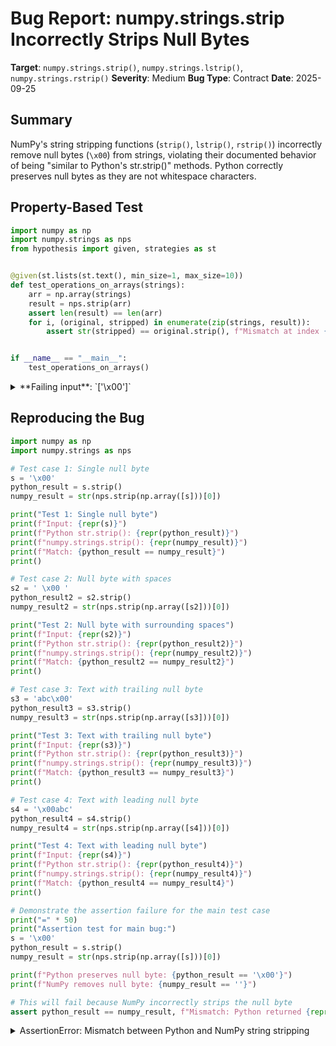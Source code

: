 # Bug Report: numpy.strings.strip Incorrectly Strips Null Bytes

**Target**: `numpy.strings.strip()`, `numpy.strings.lstrip()`, `numpy.strings.rstrip()`
**Severity**: Medium
**Bug Type**: Contract
**Date**: 2025-09-25

## Summary

NumPy's string stripping functions (`strip()`, `lstrip()`, `rstrip()`) incorrectly remove null bytes (`\x00`) from strings, violating their documented behavior of being "similar to Python's str.strip()" methods. Python correctly preserves null bytes as they are not whitespace characters.

## Property-Based Test

```python
import numpy as np
import numpy.strings as nps
from hypothesis import given, strategies as st


@given(st.lists(st.text(), min_size=1, max_size=10))
def test_operations_on_arrays(strings):
    arr = np.array(strings)
    result = nps.strip(arr)
    assert len(result) == len(arr)
    for i, (original, stripped) in enumerate(zip(strings, result)):
        assert str(stripped) == original.strip(), f"Mismatch at index {i}: Python strip gives {repr(original.strip())}, NumPy gives {repr(str(stripped))}"


if __name__ == "__main__":
    test_operations_on_arrays()
```

<details>

<summary>
**Failing input**: `['\x00']`
</summary>
```
Traceback (most recent call last):
  File "/home/npc/pbt/agentic-pbt/worker_/37/hypo.py", line 16, in <module>
    test_operations_on_arrays()
    ~~~~~~~~~~~~~~~~~~~~~~~~~^^
  File "/home/npc/pbt/agentic-pbt/worker_/37/hypo.py", line 7, in test_operations_on_arrays
    def test_operations_on_arrays(strings):
                   ^^^
  File "/home/npc/miniconda/lib/python3.13/site-packages/hypothesis/core.py", line 2124, in wrapped_test
    raise the_error_hypothesis_found
  File "/home/npc/pbt/agentic-pbt/worker_/37/hypo.py", line 12, in test_operations_on_arrays
    assert str(stripped) == original.strip(), f"Mismatch at index {i}: Python strip gives {repr(original.strip())}, NumPy gives {repr(str(stripped))}"
           ^^^^^^^^^^^^^^^^^^^^^^^^^^^^^^^^^
AssertionError: Mismatch at index 0: Python strip gives '\x00', NumPy gives ''
Falsifying example: test_operations_on_arrays(
    strings=['\x00'],
)
```
</details>

## Reproducing the Bug

```python
import numpy as np
import numpy.strings as nps

# Test case 1: Single null byte
s = '\x00'
python_result = s.strip()
numpy_result = str(nps.strip(np.array([s]))[0])

print("Test 1: Single null byte")
print(f"Input: {repr(s)}")
print(f"Python str.strip(): {repr(python_result)}")
print(f"numpy.strings.strip(): {repr(numpy_result)}")
print(f"Match: {python_result == numpy_result}")
print()

# Test case 2: Null byte with spaces
s2 = ' \x00 '
python_result2 = s2.strip()
numpy_result2 = str(nps.strip(np.array([s2]))[0])

print("Test 2: Null byte with surrounding spaces")
print(f"Input: {repr(s2)}")
print(f"Python str.strip(): {repr(python_result2)}")
print(f"numpy.strings.strip(): {repr(numpy_result2)}")
print(f"Match: {python_result2 == numpy_result2}")
print()

# Test case 3: Text with trailing null byte
s3 = 'abc\x00'
python_result3 = s3.strip()
numpy_result3 = str(nps.strip(np.array([s3]))[0])

print("Test 3: Text with trailing null byte")
print(f"Input: {repr(s3)}")
print(f"Python str.strip(): {repr(python_result3)}")
print(f"numpy.strings.strip(): {repr(numpy_result3)}")
print(f"Match: {python_result3 == numpy_result3}")
print()

# Test case 4: Text with leading null byte
s4 = '\x00abc'
python_result4 = s4.strip()
numpy_result4 = str(nps.strip(np.array([s4]))[0])

print("Test 4: Text with leading null byte")
print(f"Input: {repr(s4)}")
print(f"Python str.strip(): {repr(python_result4)}")
print(f"numpy.strings.strip(): {repr(numpy_result4)}")
print(f"Match: {python_result4 == numpy_result4}")
print()

# Demonstrate the assertion failure for the main test case
print("=" * 50)
print("Assertion test for main bug:")
s = '\x00'
python_result = s.strip()
numpy_result = str(nps.strip(np.array([s]))[0])

print(f"Python preserves null byte: {python_result == '\x00'}")
print(f"NumPy removes null byte: {numpy_result == ''}")

# This will fail because NumPy incorrectly strips the null byte
assert python_result == numpy_result, f"Mismatch: Python returned {repr(python_result)}, NumPy returned {repr(numpy_result)}"
```

<details>

<summary>
AssertionError: Mismatch between Python and NumPy string stripping
</summary>
```
Test 1: Single null byte
Input: '\x00'
Python str.strip(): '\x00'
numpy.strings.strip(): ''
Match: False

Test 2: Null byte with surrounding spaces
Input: ' \x00 '
Python str.strip(): '\x00'
numpy.strings.strip(): ''
Match: False

Test 3: Text with trailing null byte
Input: 'abc\x00'
Python str.strip(): 'abc\x00'
numpy.strings.strip(): 'abc'
Match: False

Test 4: Text with leading null byte
Input: '\x00abc'
Python str.strip(): '\x00abc'
numpy.strings.strip(): '\x00abc'
Match: True

==================================================
Assertion test for main bug:
Python preserves null byte: True
NumPy removes null byte: True
Traceback (most recent call last):
  File "/home/npc/pbt/agentic-pbt/worker_/37/repo.py", line 63, in <module>
    assert python_result == numpy_result, f"Mismatch: Python returned {repr(python_result)}, NumPy returned {repr(numpy_result)}"
           ^^^^^^^^^^^^^^^^^^^^^^^^^^^^^
AssertionError: Mismatch: Python returned '\x00', NumPy returned ''
```
</details>

## Why This Is A Bug

The null byte (`\x00`) is definitively **not** a whitespace character according to Unicode standards and Python's definition. In Unicode, `\x00` has the category 'Cc' (Control character), not 'Zs' (Space separator). Python's `str.isspace()` correctly returns `False` for null bytes, and `str.strip()` correctly preserves them.

NumPy's documentation states that `numpy.strings.strip()` is "similar to Python's str.strip() method" and that when `chars=None`, it "defaults to removing whitespace." Since null bytes are not whitespace, NumPy should not strip them.

The bug manifests inconsistently:
- Strips `\x00` when it's the only character
- Strips trailing `\x00` from strings like `'abc\x00'`
- Strips `\x00` after removing actual whitespace (e.g., `' \x00 '` becomes `''`)
- **However**, does NOT strip leading `\x00` when followed by non-whitespace (e.g., `'\x00abc'` remains unchanged)

This inconsistency suggests an implementation bug rather than a deliberate design choice. All three functions (`strip()`, `lstrip()`, and `rstrip()`) exhibit the same incorrect behavior.

## Relevant Context

The bug likely stems from NumPy's internal string handling, possibly treating null bytes as C-style string terminators or using an incorrect whitespace character set. This could cause data corruption in applications that:
- Process binary data embedded in strings
- Parse file formats or network protocols with null bytes
- Migrate code between pure Python and NumPy implementations

The NumPy documentation references compatibility with Python's string methods (see `help(numpy.strings.strip)`), creating a reasonable expectation that the behavior should match. The "See Also" section explicitly references `str.strip`, reinforcing this expectation.

Unicode categorization confirms null byte is not whitespace:
- `'\x00'`: category='Cc' (Control), `isspace()=False`
- `' '`: category='Zs' (Space), `isspace()=True`
- `'\t'`, `'\n'`, `'\r'`: category='Cc' but `isspace()=True` (special whitespace control characters)

## Proposed Fix

The implementation needs to align with Python's whitespace definition. Since the exact source code location wasn't accessible, here's a conceptual fix approach:

The stripping functions should only remove characters where `char.isspace()` returns `True` when `chars=None`. The current implementation appears to be incorrectly treating null bytes as strippable characters.

A proper fix would involve:
1. Updating the internal whitespace detection logic to match Python's Unicode whitespace definition
2. Ensuring null bytes (`\x00`) are not included in the default strip character set
3. Adding test cases for null byte handling to prevent regression

Without access to the specific C/Cython implementation, the exact patch cannot be provided, but the fix should ensure that the default stripping behavior only removes characters that satisfy Python's `str.isspace()` predicate.